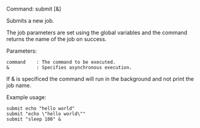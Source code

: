 Command: submit <command> [&]

Submits a new job.

The job parameters are set using the global variables and the command returns the name of the job on success.

Parameters:

    command    : The command to be executed.
    &          : Specifies asynchronous execution.  


If & is specificed the command will run in the background and not print the job name.        
    	
Example usage:

    submit echo "hello world"
    submit "echo \"hello world\""
    submit "sleep 100" &
